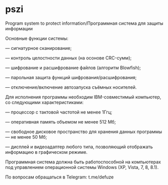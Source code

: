 # pszi
Program system to protect information/Программная система для защиты информации


Основные функции системы:

— сигнатурное сканирование;

— контроль целостности данных (на осонове CRC-сумм); 

— шифрование и расшифрование файлов (алгоритм Blowfish);

— парольная защита функций шифрования/расшифрования; 

— отключение/включение автозапуска съёмных носителей.

Для исполнения программы необходим IBM-совместимый компьютер, со следующими характеристиками:

— процессор с тактовой частотой не менее 1Ггц;

— оперативная память объемом не менее 512 Мб;

— свободное дисковое пространство для хранения данных программы — не менее 50 Мб;

— дисплей и видеоадаптер любого типа, позволяющий отображать информацию в графическом режиме.


Программная система должна быть работоспособной на  компьютерах под управлением операционной системы Windows (XP, Vista, 7, 8, 8.1).

По вопросам обращаться в Telegram: t.me/defuze
